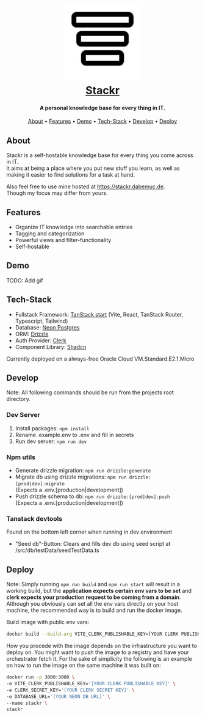 <h1 align="center">
  <br>
  <a href="https://stackr.dabemuc.de"><img src="https://raw.githubusercontent.com/Dabemuc/stackr/refs/heads/main/public/logo.svg" alt="Stackr" width="200"></a>
  <br>
    <a href="https://stackr.dabemuc.de">Stackr</a>
  <br>
</h1>

<h4 align="center">A personal knowledge base for every thing in IT.</h4>

<p align="center">
  <a href="#about">About</a> •
  <a href="#features">Features</a> •
  <a href="#demo">Demo</a> •
  <a href="#tech-stack">Tech-Stack</a> •
  <a href="#develop">Develop</a> •
  <a href="#deploy">Deploy</a>
</p>

## About

Stackr is a self-hostable knowledge base for every thing you come across in IT. <br />
It aims at being a place where you put new stuff you learn, as well as making it easier to find solutions for a task at hand.

Also feel free to use mine hosted at <https://stackr.dabemuc.de>. <br />
Though my focus may differ from yours.

## Features

- Organize IT knowledge into searchable entries
- Tagging and categorization
- Powerful views and filter-functionality
- Self-hostable

## Demo

TODO: Add gif

## Tech-Stack

- Fullstack Framework: [TanStack start](https://tanstack.com/start/latest) (Vite, React, TanStack Router, Typescript, Tailwind)
- Database: [Neon Postgres](https://neon.com/)
- ORM: [Drizzle](https://orm.drizzle.team/)
- Auth Provider: [Clerk](https://clerk.com/)
- Component Library: [Shadcn](https://ui.shadcn.com/)

Currently deployed on a always-free Oracle Cloud VM.Standard.E2.1.Micro

## Develop

Note: All following commands should be run from the projects root directory.

### Dev Server

1. Install packages: `npm install`
2. Rename .example.env to .env and fill in secrets
3. Run dev server: `npm run dev`

### Npm utils

- Generate drizzle migration: `npm run drizzle:generate`
- Migrate db using drizzle migrations: `npm run drizzle:[prod|dev]:migrate` <br />
  (Expects a .env.\[production|development\])
- Push drizzle schema to db: `npm run drizzle:[prod|dev]:push` <br />
  (Expects a .env.\[production|development\])

### Tanstack devtools

Found on the bottom left corner when running in dev environment

- "Seed db"-Button: Clears and fills dev db using seed script at /src/db/testData/seedTestData.ts

## Deploy

Note: Simply running `npm run build` and `npm run start` will result in a working build, but the **application expects certain env vars to be set** and **clerk expects your production request to be coming from a domain**. Although you obviously can set all the env vars directly on your host machine, the recommended way is to build and run the docker image.

Build image with public env vars:

```sh
docker build --build-arg VITE_CLERK_PUBLISHABLE_KEY=[YOUR CLERK PUBLISHABLE KEY] -t stackr .
```

How you procede with the image depends on the infrastructure you want to deploy on. You might want to push the image to a registry and have your orchestrator fetch it. For the sake of simplicity the following is an example on how to run the image on the same machine it was built on:

```sh
docker run -p 3000:3000 \
-e VITE_CLERK_PUBLISHABLE_KEY='[YOUR CLERK PUBLISHABLE KEY]' \
-e CLERK_SECRET_KEY='[YOUR CLERK SECRET KEY]' \
-e DATABASE_URL='[YOUR NEON DB URL]' \
--name stackr \
stackr
```
